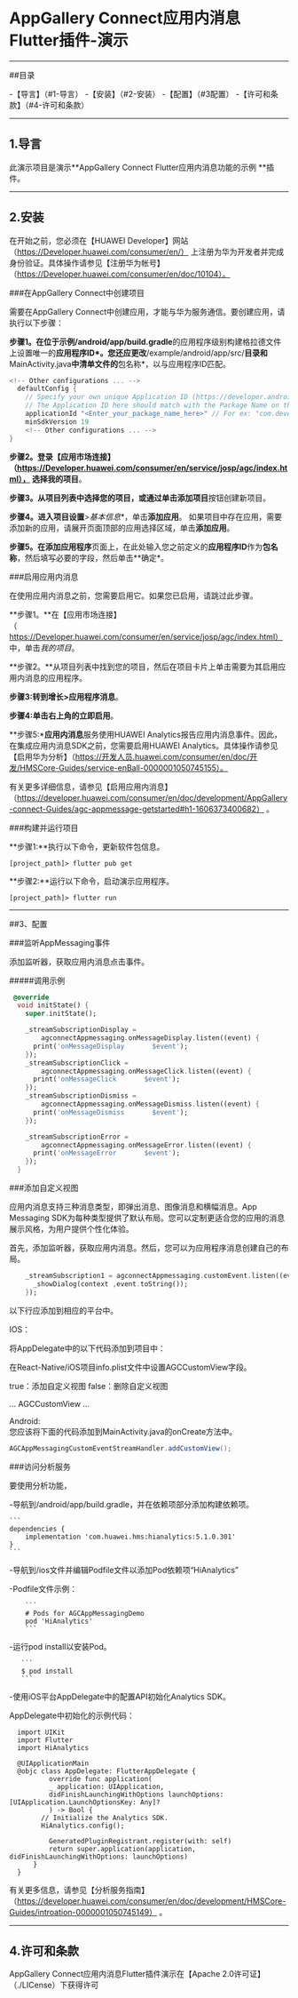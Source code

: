 # AppGallery Connect应用内消息Flutter插件-演示

---

##目录

-【导言】（#1-导言）
-【安装】（#2-安装）
-【配置】（#3配置）
-【许可和条款】（#4-许可和条款）

---

## 1.导言

此演示项目是演示**AppGallery Connect Flutter应用内消息功能的示例
**插件。

---

## 2.安装

在开始之前，您必须在【HUAWEI Developer】网站（https://Developer.huawei.com/consumer/en/） 上注册为华为开发者并完成身份验证。具体操作请参见【注册华为帐号】（https://Developer.huawei.com/consumer/en/doc/10104）。

###在AppGallery Connect中创建项目

需要在AppGallery Connect中创建应用，才能与华为服务通信。要创建应用，请执行以下步骤：

**步骤1。**在位于**示例/android/app/build.gradle**的应用程序级别构建格拉德文件上设置唯一的**应用程序ID*。您还应更改**/example/android/app/src/**目录和**MainActivity.java**中清单文件的**包名称*，以与应用程序ID匹配。
  ```gradle
  <!-- Other configurations ... -->
    defaultConfig {
      // Specify your own unique Application ID (https://developer.android.com/studio/build/application-id.html). You may need to change the package name on AndroidManifest.xml and MainActivity.java respectively.
      // The Application ID here should match with the Package Name on the AppGalleryConnect
      applicationId "<Enter_your_package_name_here>" // For ex: "com.developer.appmessaging"
      minSdkVersion 19
      <!-- Other configurations ... -->
  }
  ```
**步骤2。**登录【应用市场连接】（https://Developer.huawei.com/consumer/en/service/josp/agc/index.html）， 选择**我的项目**。

**步骤3。**从项目列表中选择您的项目，或通过单击**添加项目**按钮创建新项目。

**步骤4。**进入**项目设置**>*基本信息**，单击**添加应用**。
如果项目中存在应用，需要添加新的应用，请展开页面顶部的应用选择区域，单击**添加应用**。

**步骤5。**在**添加应用程序**页面上，在此处输入您之前定义的**应用程序ID**作为**包名称**，然后填写必要的字段，然后单击**确定*。

###启用应用内消息

在使用应用内消息之前，您需要启用它。如果您已启用，请跳过此步骤。

**步骤1。**在【应用市场连接】（https://Developer.huawei.com/consumer/en/service/josp/agc/index.html） 中，单击*我的项目*。

**步骤2。**从项目列表中找到您的项目，然后在项目卡片上单击需要为其启用应用内消息的应用程序。

**步骤3:**转到**增长>应用程序消息**。

**步骤4:**单击右上角的**立即启用**。

**步骤5:***应用内消息**服务使用HUAWEI Analytics报告应用内消息事件。因此，在集成应用内消息SDK之前，您需要启用HUAWEI Analytics。具体操作请参见【启用华为分析】（https://开发人员.huawei.com/consumer/en/doc/开发/HMSCore-Guides/service-enBall-0000001050745155）。

有关更多详细信息，请参见【启用应用内消息】（https://developer.huawei.com/consumer/en/doc/development/AppGallery-connect-Guides/agc-appmessage-getstarted#h1-1606373400682） 。

###构建并运行项目

**步骤1:**执行以下命令，更新软件包信息。
```
[project_path]> flutter pub get
``` 
**步骤2:**运行以下命令，启动演示应用程序。
```
[project_path]> flutter run
```
---

##3、配置

###监听AppMessaging事件

添加监听器，获取应用内消息点击事件。

#####调用示例

```dart
 @override
  void initState() {
    super.initState();

    _streamSubscriptionDisplay =
        agconnectAppmessaging.onMessageDisplay.listen((event) {
      print('onMessageDisplay       $event');
    });
    _streamSubscriptionClick =
        agconnectAppmessaging.onMessageClick.listen((event) {
      print('onMessageClick       $event');
    });
    _streamSubscriptionDismiss =
        agconnectAppmessaging.onMessageDismiss.listen((event) {
      print('onMessageDismiss       $event');
    });

    _streamSubscriptionError =
        agconnectAppmessaging.onMessageError.listen((event) {
      print('onMessageError       $event');
    });
  }
```


###添加自定义视图

应用内消息支持三种消息类型，即弹出消息、图像消息和横幅消息。App Messaging SDK为每种类型提供了默认布局。您可以定制更适合您的应用的消息展示风格，为用户提供个性化体验。

首先，添加监听器，获取应用内消息。然后，您可以为应用程序消息创建自己的布局。

```dart
    _streamSubscription1 = agconnectAppmessaging.customEvent.listen((event) {
      _showDialog(context ,event.toString());
    });
```

以下行应添加到相应的平台中。

IOS：

将AppDelegate中的以下代码添加到项目中：

在React-Native/iOS项目info.plist文件中设置AGCCustomView字段。

true：添加自定义视图
false：删除自定义视图

<dict>
 ...
 <key>AGCCustomView</key>
 <false/>
 ...
</dict>

Android:<br>
您应该将下面的代码添加到MainActivity.java的onCreate方法中。

```java
AGCAppMessagingCustomEventStreamHandler.addCustomView();
```

###访问分析服务

要使用分析功能，

-导航到/android/app/build.gradle，并在依赖项部分添加构建依赖项。
   
    ```
    dependencies {
        implementation 'com.huawei.hms:hianalytics:5.1.0.301'
    }
    ```
-导航到/ios文件并编辑Podfile文件以添加Pod依赖项“HiAnalytics”
    
-Podfile文件示例：

        ```
        # Pods for AGCAppMessagingDemo
        pod 'HiAnalytics'
        ```
    
-运行pod install以安装Pod。
    
       ```
       $ pod install
       ```
    
-使用iOS平台AppDelegate中的配置API初始化Analytics SDK。

AppDelegate中初始化的示例代码：
    
  ```
	import UIKit
	import Flutter
    import HiAnalytics

	@UIApplicationMain
	@objc class AppDelegate: FlutterAppDelegate {
    	    override func application(
        	_ application: UIApplication,
        	didFinishLaunchingWithOptions launchOptions: [UIApplication.LaunchOptionsKey: Any]?
    	    ) -> Bool {
          // Initialize the Analytics SDK.
          HiAnalytics.config();  

        	GeneratedPluginRegistrant.register(with: self)
        	return super.application(application, didFinishLaunchingWithOptions: launchOptions)
    	}
    }
  ```
    
有关更多信息，请参见【分析服务指南】（https://developer.huawei.com/consumer/en/doc/development/HMSCore-Guides/introation-0000001050745149） 。

---

## 4.许可和条款

AppGallery Connect应用内消息Flutter插件演示在【Apache 2.0许可证】（./LICense）下获得许可
